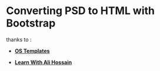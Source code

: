 # Converting PSD to HTML with Bootstrap

thanks to :

* [**OS Templates**](https://www.os-templates.com/free-psd-templates/freshness)

* [**Learn With Ali Hossain**](https://www.youtube.com/channel/UCnbAAJ1l1AvmfaH2TVdH18Q)
